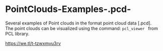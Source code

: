 # PointClouds-Examples-.pcd-
Several examples of Point clouds in the format point cloud data [.pcd]. \
The point clouds can be visualized using the command: ```pcl_viewer ``` from PCL library.

https://we.tl/t-tzwxmvu3rv
